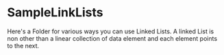 # SampleLinkLists


Here's a Folder for various ways you can use Linked Lists. A linked List is non other than a linear collection of data element and each element points to the next. 
